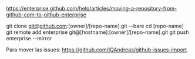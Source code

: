 https://enterprise.github.com/help/articles/moving-a-repository-from-github-com-to-github-enterprise

git clone git@github.com:[owner]/[repo-name].git --bare
cd [repo-name]
git remote add enterprise git@[hostname]:[owner]/[repo-name].git
git push enterprise --mirror



Para mover las issues:
https://github.com/IQAndreas/github-issues-import
